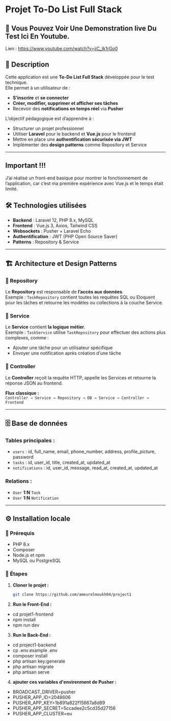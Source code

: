 # Projet To-Do List Full Stack

## 📌 Vous Pouvez Voir Une Demonstration live Du Test Ici En Youtube.
Lien : https://www.youtube.com/watch?v=jiC_Ik1rGo0

## 📌 Description

Cette application est une **To-Do List Full Stack** développée pour le test technique.  
Elle permet à un utilisateur de :  

- **S’inscrire** et **se connecter**  
- **Créer, modifier, supprimer et afficher ses tâches**  
- Recevoir des **notifications en temps réel** via **Pusher**  

L’objectif pédagogique est d’apprendre à :  

- Structurer un projet professionnel  
- Utiliser **Laravel** pour le backend et **Vue.js** pour le frontend  
- Mettre en place une **authentification sécurisée via JWT**  
- Implémenter des **design patterns** comme Repository et Service  

---
## Important !!!
J’ai réalisé un front-end basique pour montrer le fonctionnement de l’application, car c’est ma première expérience avec Vue.js et le temps était limité.

## 🛠️ Technologies utilisées

- **Backend** : Laravel 12, PHP 8.x, MySQL 
- **Frontend** : Vue.js 3, Axios, Tailwind CSS  
- **Websockets** : Pusher + Laravel Echo  
- **Authentification** : JWT (PHP Open Source Saver)  
- **Patterns** : Repository & Service  

---

## 🏗️ Architecture et Design Patterns

### 🔹 Repository
Le **Repository** est responsable de **l’accès aux données**.  
Exemple : `TaskRepository` contient toutes les requêtes SQL ou Eloquent pour les tâches et retourne les modèles ou collections à la couche Service.

### 🔹 Service
Le **Service** contient **la logique métier**.  
Exemple : `TaskService` utilise `TaskRepository` pour effectuer des actions plus complexes, comme :  
- Ajouter une tâche pour un utilisateur spécifique  
- Envoyer une notification après création d’une tâche  

### 🔹 Controller
Le **Controller** reçoit la requête HTTP, appelle les Services et retourne la réponse JSON au frontend.

**Flux classique :**  
`Controller → Service → Repository → DB → Service → Controller → Frontend`

---

## 🗄️ Base de données

### Tables principales :
- `users` : id, full_name, email, phone_number, address, profile_picture, password  
- `tasks` : id, user_id, title, created_at, updated_at  
- `notifications` : id, user_id, message, read_at, created_at, updated_at  

### Relations :  
- `User` **1:N** `Task`  
- `User` **1:N** `Notification`  

---

## ⚙️ Installation locale

### 🔧 Prérequis
- PHP 8.x  
- Composer  
- Node.js et npm  
- MySQL ou PostgreSQL  

### 🚀 Étapes

1. **Cloner le projet :**
   ```bash
   git clone https://github.com/ameurelmoukh04/project1

2. **Run le Front-End :**
- cd projet1-frontend
- npm install
- npm run dev

3. **Run le Back-End :**
- cd project1-backend
- cp .env.example .env
- composer install
- php artisan key:generate
- php artisan migrate
- php artisan serve

4. **ajouter ces variables d'envirenment de Pusher :**

- BROADCAST_DRIVER=pusher
- PUSHER_APP_ID=2048606
- PUSHER_APP_KEY=1b891a822f15667a8d89
- PUSHER_APP_SECRET=5ccadee2c5cd35d27156
- PUSHER_APP_CLUSTER=eu

